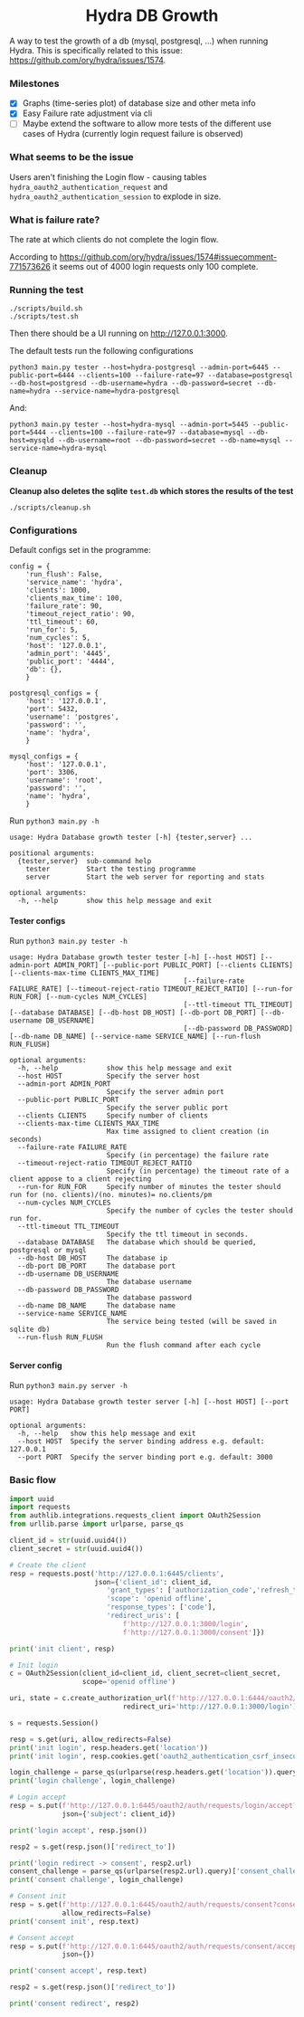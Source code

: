<h1 align="center">Hydra DB Growth</h1>

A way to test the growth of a db (mysql, postgresql, ...) when running Hydra. This is specifically related to this
issue: https://github.com/ory/hydra/issues/1574.

### Milestones

- [X] Graphs (time-series plot) of database size and other meta info
- [X] Easy Failure rate adjustment via cli
- [ ] Maybe extend the software to allow more tests of the different use cases of Hydra (currently login request failure
  is observed)

### What seems to be the issue

Users aren't finishing the Login flow - causing tables `hydra_oauth2_authentication_request`
and `hydra_oauth2_authentication_session` to explode in size.

### What is failure rate?

The rate at which clients do not complete the login flow.

According to https://github.com/ory/hydra/issues/1574#issuecomment-771573626 it seems out of 4000 login requests only
100 complete.

### Running the test

    ./scripts/build.sh
    ./scripts/test.sh

Then there should be a UI running on http://127.0.0.1:3000.

The default tests run the following configurations

    python3 main.py tester --host=hydra-postgresql --admin-port=6445 --public-port=6444 --clients=100 --failure-rate=97 --database=postgresql --db-host=postgresd --db-username=hydra --db-password=secret --db-name=hydra --service-name=hydra-postgresql

And:

    python3 main.py tester --host=hydra-mysql --admin-port=5445 --public-port=5444 --clients=100 --failure-rate=97 --database=mysql --db-host=mysqld --db-username=root --db-password=secret --db-name=mysql --service-name=hydra-mysql

### Cleanup

**Cleanup also deletes the sqlite `test.db` which stores the results of the test**

    ./scripts/cleanup.sh

### Configurations

Default configs set in the programme:

    config = {
        'run_flush': False,
        'service_name': 'hydra',
        'clients': 1000,
        'clients_max_time': 100,
        'failure_rate': 90,
        'timeout_reject_ratio': 90,
        'ttl_timeout': 60,
        'run_for': 5,
        'num_cycles': 5,
        'host': '127.0.0.1',
        'admin_port': '4445',
        'public_port': '4444',
        'db': {},
        }

    postgresql_configs = {
        'host': '127.0.0.1',
        'port': 5432,
        'username': 'postgres',
        'password': '',
        'name': 'hydra',
        }

    mysql_configs = {
        'host': '127.0.0.1',
        'port': 3306,
        'username': 'root',
        'password': '',
        'name': 'hydra',
        }

Run `python3 main.py -h`

    usage: Hydra Database growth tester [-h] {tester,server} ...
    
    positional arguments:
      {tester,server}  sub-command help
        tester         Start the testing programme
        server         Start the web server for reporting and stats
    
    optional arguments:
      -h, --help       show this help message and exit

#### Tester configs

Run `python3 main.py tester -h`

    usage: Hydra Database growth tester tester [-h] [--host HOST] [--admin-port ADMIN_PORT] [--public-port PUBLIC_PORT] [--clients CLIENTS] [--clients-max-time CLIENTS_MAX_TIME]
                                               [--failure-rate FAILURE_RATE] [--timeout-reject-ratio TIMEOUT_REJECT_RATIO] [--run-for RUN_FOR] [--num-cycles NUM_CYCLES]
                                               [--ttl-timeout TTL_TIMEOUT] [--database DATABASE] [--db-host DB_HOST] [--db-port DB_PORT] [--db-username DB_USERNAME]
                                               [--db-password DB_PASSWORD] [--db-name DB_NAME] [--service-name SERVICE_NAME] [--run-flush RUN_FLUSH]
    
    optional arguments:
      -h, --help            show this help message and exit
      --host HOST           Specify the server host
      --admin-port ADMIN_PORT
                            Specify the server admin port
      --public-port PUBLIC_PORT
                            Specify the server public port
      --clients CLIENTS     Specify number of clients
      --clients-max-time CLIENTS_MAX_TIME
                            Max time assigned to client creation (in seconds)
      --failure-rate FAILURE_RATE
                            Specify (in percentage) the failure rate
      --timeout-reject-ratio TIMEOUT_REJECT_RATIO
                            Specify (in percentage) the timeout rate of a client appose to a client rejecting
      --run-for RUN_FOR     Specify number of minutes the tester should run for (no. clients)/(no. minutes)= no.clients/pm
      --num-cycles NUM_CYCLES
                            Specify the number of cycles the tester should run for.
      --ttl-timeout TTL_TIMEOUT
                            Specify the ttl timeout in seconds.
      --database DATABASE   The database which should be queried, postgresql or mysql
      --db-host DB_HOST     The database ip
      --db-port DB_PORT     The database port
      --db-username DB_USERNAME
                            The database username
      --db-password DB_PASSWORD
                            The database password
      --db-name DB_NAME     The database name
      --service-name SERVICE_NAME
                            The service being tested (will be saved in sqlite db)
      --run-flush RUN_FLUSH
                            Run the flush command after each cycle

#### Server config

Run `python3 main.py server -h`

    usage: Hydra Database growth tester server [-h] [--host HOST] [--port PORT]
    
    optional arguments:
      -h, --help   show this help message and exit
      --host HOST  Specify the server binding address e.g. default: 127.0.0.1
      --port PORT  Specify the server binding port e.g. default: 3000

### Basic flow

```python
import uuid
import requests
from authlib.integrations.requests_client import OAuth2Session
from urllib.parse import urlparse, parse_qs

client_id = str(uuid.uuid4())
client_secret = str(uuid.uuid4())

# Create the client
resp = requests.post('http://127.0.0.1:6445/clients', 
                     json={'client_id': client_id,
                        'grant_types': ['authorization_code','refresh_token'],
                        'scope': 'openid offline',
                        'response_types': ['code'],
                        'redirect_uris': [
                            f'http://127.0.0.1:3000/login',
                            f'http://127.0.0.1:3000/consent']})

print('init client', resp)

# Init login
c = OAuth2Session(client_id=client_id, client_secret=client_secret,
                  scope='openid offline')

uri, state = c.create_authorization_url(f'http://127.0.0.1:6444/oauth2/auth',
                            redirect_uri='http://127.0.0.1:3000/login')

s = requests.Session()

resp = s.get(uri, allow_redirects=False)
print('init login', resp.headers.get('location'))
print('init login', resp.cookies.get('oauth2_authentication_csrf_insecure'))

login_challenge = parse_qs(urlparse(resp.headers.get('location')).query)['login_challenge'][0]
print('login challenge', login_challenge)

# Login accept
resp = s.put(f'http://127.0.0.1:6445/oauth2/auth/requests/login/accept?login_challenge={login_challenge}',
             json={'subject': client_id})

print('login accept', resp.json())

resp2 = s.get(resp.json()['redirect_to'])

print('login redirect -> consent', resp2.url)
consent_challenge = parse_qs(urlparse(resp2.url).query)['consent_challenge'][0]
print('consent challenge', login_challenge)

# Consent init
resp = s.get(f'http://127.0.0.1:6445/oauth2/auth/requests/consent?consent_challenge={consent_challenge}',
             allow_redirects=False)
print('consent init', resp.text)

# Consent accept
resp = s.put(f'http://127.0.0.1:6445/oauth2/auth/requests/consent/accept?consent_challenge={consent_challenge}',
             json={})

print('consent accept', resp.text)

resp2 = s.get(resp.json()['redirect_to'])

print('consent redirect', resp2)

```